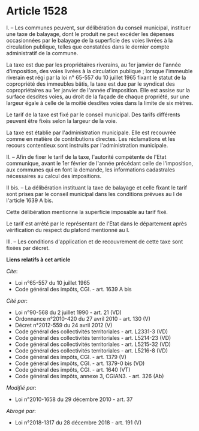 # Article 1528

I. – Les communes peuvent, sur délibération du conseil municipal, instituer une taxe de balayage, dont le produit ne peut
excéder les dépenses occasionnées par le balayage de la superficie des voies livrées à la circulation publique, telles que
constatées dans le dernier compte administratif de la commune.

La taxe est due par les propriétaires riverains, au 1er janvier de l'année d'imposition, des voies livrées à la circulation
publique ; lorsque l'immeuble riverain est régi par la loi n° 65-557 du 10 juillet 1965 fixant le statut de la copropriété
des immeubles bâtis, la taxe est due par le syndicat des copropriétaires au 1er janvier de l'année d'imposition. Elle est
assise sur la surface desdites voies, au droit de la façade de chaque propriété, sur une largeur égale à celle de la moitié
desdites voies dans la limite de six mètres.

Le tarif de la taxe est fixé par le conseil municipal. Des tarifs différents peuvent être fixés selon la largeur de la voie.

La taxe est établie par l'administration municipale. Elle est recouvrée comme en matière de contributions directes. Les
réclamations et les recours contentieux sont instruits par l'administration municipale.

II. – Afin de fixer le tarif de la taxe, l'autorité compétente de l'Etat communique, avant le 1er février de l'année
précédant celle de l'imposition, aux communes qui en font la demande, les informations cadastrales nécessaires au calcul des
impositions.

II bis. – La délibération instituant la taxe de balayage et celle fixant le tarif sont prises par le conseil municipal dans
les conditions prévues au I de l'article 1639 A bis.

Cette délibération mentionne la superficie imposable au tarif fixé.

Le tarif est arrêté par le représentant de l'Etat dans le département après vérification du respect du plafond mentionné au
I.

III. – Les conditions d'application et de recouvrement de cette taxe sont fixées par décret.

**Liens relatifs à cet article**

_Cite_:

  - Loi n°65-557 du 10 juillet 1965
  - Code général des impôts, CGI. - art. 1639 A bis

_Cité par_:

  - Loi n°90-568 du 2 juillet 1990 - art. 21 (VD)
  - Ordonnance n°2010-420  du 27 avril 2010 - art. 130 (V)
  - Décret n°2012-559 du 24 avril 2012 (V)
  - Code général des collectivités territoriales - art. L2331-3 (VD)
  - Code général des collectivités territoriales - art. L5214-23 (VD)
  - Code général des collectivités territoriales - art. L5215-32 (VD)
  - Code général des collectivités territoriales - art. L5216-8 (VD)
  - Code général des impôts, CGI. - art. 1379 (V)
  - Code général des impôts, CGI. - art. 1379-0 bis (VD)
  - Code général des impôts, CGI. - art. 1640 (VT)
  - Code général des impôts, annexe 3, CGIAN3. - art. 326 (Ab)

_Modifié par_:

  - Loi n°2010-1658 du 29 décembre 2010 - art. 37

_Abrogé par_:

  - Loi n°2018-1317 du 28 décembre 2018 - art. 191 (V)
